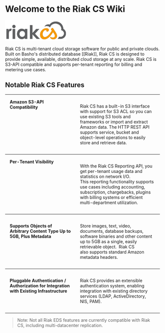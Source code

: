 # Welcome to the Riak CS Wiki

![Riak CS Logo](images/riak-cs-logo.png)


Riak CS is multi-tenant cloud storage software for public and private clouds. Built on Basho's distributed database [[Riak]], Riak CS is designed to provide simple, available, distributed cloud storage at any scale. Riak CS is S3-API compatible and supports per-tenant reporting for billing and metering use cases.

<!--<div id ="new_nav">
	<ul id="top_list">
		<li><a href="Installation.html">Download and Install</a></li>
		<li><a href="The-Riak-Fast-Track.html">Riak Fast Track</a></li>
		<li><a href="Community.html">Community</a></li>
		<li><a href="Client-Libraries.html">Client Libraries</a></li>
	</ul>
</div>-->

## Notable Riak CS Features
<table style="width: 100%; border-spacing: 0px;">
<tbody>
<tr align="left" valign="top">
<td style="padding: 15px; margin: 15px; border-width: 1px 0 1px 0; border-style: solid;"><strong>Amazon S3-API Compatibility</strong></td>
<td style="padding: 15px; margin: 15px; border-width: 1px 0 1px 0; border-style: solid;">
<p>Riak CS has a built-in S3 interface with support for S3&nbsp;ACL so you can use existing S3 tools and frameworks&nbsp;or import and extract Amazon data. The HTTP REST&nbsp;API supports service, bucket and object-level&nbsp;operations to easily store and retrieve data.&nbsp;</p>
</td>
</tr>
<tr align="left" valign="top">
<td style="padding: 15px; margin: 15px; border-width: 0 0 1px 0; border-style: solid;"><strong>Per-Tenant Visibility</strong></td>
<td style="padding: 15px; margin: 15px; border-width: 0 0 1px 0; border-style: solid;">
<p>With the Riak CS Reporting API, you get per-tenant&nbsp;usage data and statistics on network I/O. This&nbsp;reporting functionality supports use cases including&nbsp;accounting, subscription, chargebacks, plugins with&nbsp;billing systems or efficient multi-department&nbsp;utilization.</p>
</td>
</tr>
<tr align="left" valign="top">
<td style="padding: 15px; margin: 15px; border-width: 0 0 1px 0; border-style: solid;">
<p><strong>Supports Objects of Arbitrary&nbsp;Content Type Up to 5GB, Plus&nbsp;Metadata</strong></p>
</td>
<td style="padding: 15px; margin: 15px; border-width: 0 0 1px 0; border-style: solid;">
<p>Store images, text, video, documents, database&nbsp;backups, software binaries and other content up to&nbsp;5GB as a single, easily retrievable object.&nbsp;&nbsp;Riak CS also&nbsp;supports standard Amazon metadata headers.</p>
</td>
</tr>
<tr align="left" valign="top">
<td style="padding: 15px; margin: 15px; border-width: 0 0 1px 0; border-style: solid;">
<p><strong>Pluggable&nbsp;Authentication / Authorization for&nbsp;Integration with Existing&nbsp;Infrastructure</strong></p>
</td>
<td style="padding: 15px; margin: 15px; border-width: 0 0 1px 0; border-style: solid;">
<p>Riak CS provides an extensible authentication system,&nbsp;enabling integration with existing directory services&nbsp;(LDAP, ActiveDirectory, NIS, PAM).</p>
</td>
</tr>
</tbody>
</table>
<blockquote>
<p>Note: Not all Riak EDS features are currently compatible with Riak CS,&nbsp;including multi-datacenter replication.</p>
</blockquote>